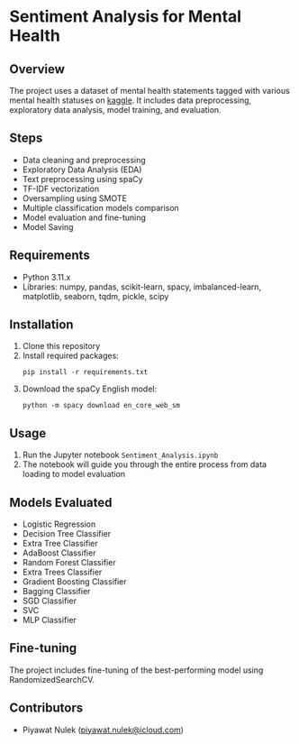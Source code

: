 
# Sentiment Analysis for Mental Health

## Overview

The project uses a dataset of mental health statements tagged with various mental health statuses on [kaggle](https://www.kaggle.com/datasets/suchintikasarkar/sentiment-analysis-for-mental-health). It includes data preprocessing, exploratory data analysis, model training, and evaluation.

## Steps

- Data cleaning and preprocessing
- Exploratory Data Analysis (EDA)
- Text preprocessing using spaCy
- TF-IDF vectorization
- Oversampling using SMOTE
- Multiple classification models comparison
- Model evaluation and fine-tuning
- Model Saving

## Requirements

- Python 3.11.x
- Libraries: numpy, pandas, scikit-learn, spacy, imbalanced-learn, matplotlib, seaborn, tqdm, pickle, scipy

## Installation

1. Clone this repository
2. Install required packages:
   ```
   pip install -r requirements.txt
   ```
3. Download the spaCy English model:
   ```
   python -m spacy download en_core_web_sm
   ```

## Usage

1. Run the Jupyter notebook `Sentiment_Analysis.ipynb`
2. The notebook will guide you through the entire process from data loading to model evaluation

## Models Evaluated

- Logistic Regression
- Decision Tree Classifier
- Extra Tree Classifier
- AdaBoost Classifier
- Random Forest Classifier
- Extra Trees Classifier
- Gradient Boosting Classifier
- Bagging Classifier
- SGD Classifier
- SVC
- MLP Classifier

## Fine-tuning

The project includes fine-tuning of the best-performing model using RandomizedSearchCV.

## Contributors
- Piyawat Nulek (piyawat.nulek@icloud.com)